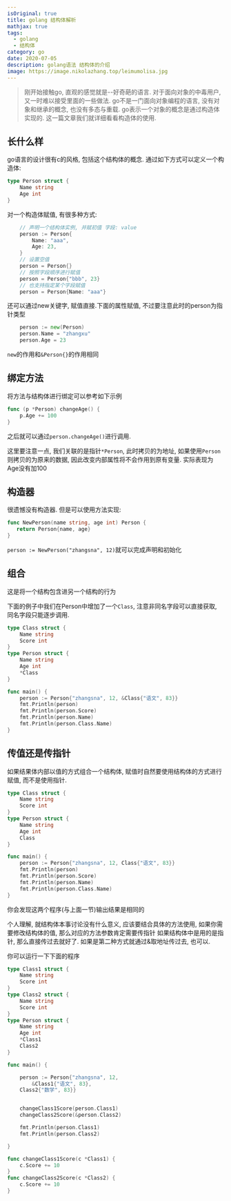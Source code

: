 ```yaml
---
isOriginal: true
title: golang 结构体解析
mathjax: true
tags:
  - golang
  - 结构体
category: go
date: 2020-07-05
description: golang语法 结构体的介绍
image: https://image.nikolazhang.top/leimumolisa.jpg
---
```


> 刚开始接触go, 直观的感觉就是--好奇葩的语言. 对于面向对象的中毒用户, 又一时难以接受里面的一些做法. go不是一门面向对象编程的语言, 没有对象和继承的概念, 也没有多态与重载. go表示一个对象的概念是通过构造体实现的. 这一篇文章我们就详细看看构造体的使用.

## 长什么样

go语言的设计很有c的风格, 包括这个结构体的概念.
通过如下方式可以定义一个构造体:

```go
type Person struct {
    Name string
    Age int
}
```

对一个构造体赋值, 有很多种方式:

```go
    // 声明一个结构体实例, 并赋初值 字段: value
    person := Person{
        Name: "aaa",
        Age: 23,
    }
    // 设置空值
    person = Person{}
    // 按照字段顺序进行赋值
    person = Person{"bbb", 23}
    // 也支持指定某个字段赋值
    person = Person{Name: "aaa"}
```

还可以通过new关键字, 赋值直接.下面的属性赋值, 不过要注意此时的person为指针类型

```go
    person := new(Person)
    person.Name = "zhangxu"
    person.Age = 23
```

`new`的作用和`&Person{}`的作用相同

## 绑定方法

将方法与结构体进行绑定可以参考如下示例

```go
func (p *Person) changeAge() {
    p.Age += 100
}

```

之后就可以通过`person.changeAge()`进行调用.

这里要注意一点, 我们关联的是指针`*Person`, 此时拷贝的为地址, 如果使用`Person`则拷贝的为原来的数据, 因此改变内部属性将不会作用到原有变量. 实际表现为Age没有加100

## 构造器

很遗憾没有构造器. 但是可以使用方法实现:

```go
func NewPerson(name string, age int) Person {
   return Person{name, age}
}
```

`person := NewPerson("zhangsna", 12)`就可以完成声明和初始化

## 组合

这是将一个结构包含进另一个结构的行为

下面的例子中我们在Person中增加了一个`Class`, 注意非同名字段可以直接获取, 同名字段只能逐步调用.
```go
type Class struct {
    Name string
    Score int
}
type Person struct {
    Name string
    Age int
    *Class
}

func main() {
    person := Person{"zhangsna", 12, &Class{"语文", 83}}
    fmt.Println(person)
    fmt.Println(person.Score)
    fmt.Println(person.Name)
    fmt.Println(person.Class.Name)
}

```

## 传值还是传指针

如果结果体内部以值的方式组合一个结构体, 赋值时自然要使用结构体的方式进行赋值, 而不是使用指针.

```go
type Class struct {
    Name string
    Score int
}
type Person struct {
    Name string
    Age int
    Class
}

func main() {
    person := Person{"zhangsna", 12, Class{"语文", 83}}
    fmt.Println(person)
    fmt.Println(person.Score)
    fmt.Println(person.Name)
    fmt.Println(person.Class.Name)
}

```

你会发现这两个程序(与上面一节)输出结果是相同的

个人理解, 就结构体本事讨论没有什么意义, 应该要结合具体的方法使用, 如果你需要修改结构体的值, 那么对应的方法参数肯定需要传指针
如果结构体中是用的是指针, 那么直接传过去就好了. 如果是第二种方式就通过&取地址传过去, 也可以.

你可以运行一下下面的程序

```go
type Class1 struct {
    Name string
    Score int
}
type Class2 struct {
    Name string
    Score int
}
type Person struct {
    Name string
    Age int
    *Class1
    Class2
}

func main() {

    person := Person{"zhangsna", 12,
        &Class1{"语文", 83},
    Class2{"数学", 83}}


    changeClass1Score(person.Class1)
    changeClass2Score(&person.Class2)

    fmt.Println(person.Class1)
    fmt.Println(person.Class2)

}

func changeClass1Score(c *Class1) {
    c.Score += 10
}
func changeClass2Score(c *Class2) {
    c.Score += 10
}

```
